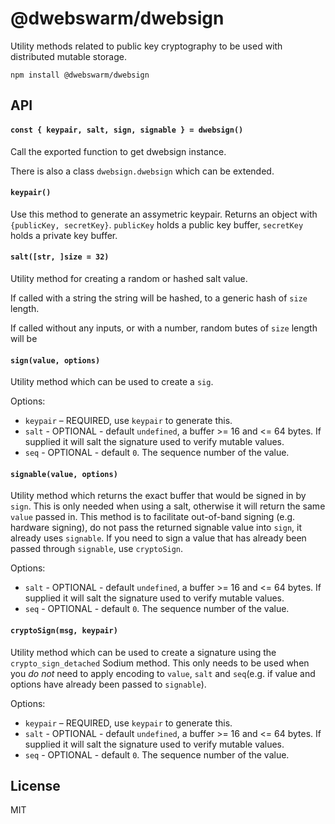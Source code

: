 # @dwebswarm/dwebsign

Utility methods related to public key cryptography to be used with distributed mutable storage.

```
npm install @dwebswarm/dwebsign
```

## API

#### `const { keypair, salt, sign, signable } = dwebsign()`

Call the exported function to get dwebsign instance.

There is also a class `dwebsign.dwebsign` which can be
extended.

#### `keypair()`

Use this method to generate an assymetric keypair.
Returns an object with `{publicKey, secretKey}`. `publicKey` holds a public key buffer, `secretKey` holds a private key buffer.

#### `salt([str, ]size = 32)`

Utility method for creating a random or hashed salt value.

If called with a string the string will be hashed, to a
generic hash of `size` length.

If called without any inputs, or with a number, random 
butes of `size` length will be

#### `sign(value, options)`

Utility method which can be used to create a `sig`.

Options:

* `keypair` – REQUIRED, use `keypair` to generate this.
* `salt` - OPTIONAL - default `undefined`, a buffer >= 16 and <= 64 bytes. If supplied it will salt the signature used to verify mutable values.
* `seq` - OPTIONAL - default `0`. The sequence number of the value.

#### `signable(value, options)`

Utility method which returns the exact buffer that would be signed in by `sign`. This is only needed when using a salt, otherwise it will return the same `value` passed in. This method is to facilitate out-of-band signing (e.g. hardware signing), do not pass the returned signable value into `sign`, it already uses `signable`.
If you need to sign a value that has already been passed 
through `signable`, use `cryptoSign`.

Options:

* `salt` - OPTIONAL - default `undefined`, a buffer >= 16 and <= 64 bytes. If supplied it will salt the signature used to verify mutable values.
* `seq` - OPTIONAL - default `0`. The sequence number of the value.

#### `cryptoSign(msg, keypair)`

Utility method which can be used to create a signature using the `crypto_sign_detached` Sodium method. This only needs to be used 
when you *do not* need to apply encoding to `value`, `salt` and `seq`(e.g. if value and options have already been passed to `signable`).

Options:

* `keypair` – REQUIRED, use `keypair` to generate this.
* `salt` - OPTIONAL - default `undefined`, a buffer >= 16 and <= 64 bytes. If supplied it will salt the signature used to verify mutable values.
* `seq` - OPTIONAL - default `0`. The sequence number of the value.

## License

MIT
